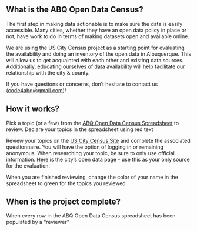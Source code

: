 <h2>What is the ABQ Open Data Census?</h2>
<p>
The first step in making data actionable is to make sure the data is easily accessible. Many cities, whether they have an open data policy in place or not, have work to do in terms of making datasets open and available online. 
</p>
<p>
We are using the US City Census project as a starting point for evaluating the availability and doing an inventory of the open data in Albuquerque.  This will allow us to get acquainted with each other and existing data sources.  Additionally, educating ourselves of data availability will help facilitate our relationship with the city & county.
</p>
<p>

If you have questions or concerns, don’t hesitate to contact us (code4abq@gmail.com)!
</p>

<h2>How it works?</h2>
<p>
Pick a topic (or a few) from the <a href="https://www.google.com/url?q=https%3A%2F%2Fdocs.google.com%2Fspreadsheets%2Fd%2F1WMuyT1p4XXpIt1khS8s4HBtAogp5WlWkmPaV1Rju_bM%2Fedit%3Fusp%3Dsharing">ABQ Open Data Census Spreadsheet</a> to review. Declare your topics in the spreadsheet using red text
</p>
<p>
Review your topics on the <a href="http://www.google.com/url?q=http%3A%2F%2Fus-city.census.okfn.org%2F&sa=D&sntz=1&usg=AFQjCNGqWPJBIv2oyjToI8JcHIs25tV4Ng">US City Census Site</a> and complete the associated questionnaire.  You will have the option of logging in or remaining anonymous.  When researching your topic, be sure to only use official information. <a href="http://www.google.com/url?q=http%3A%2F%2Fwww.cabq.gov%2Fabq-data%2Fabq-data%23data-sets&sa=D&sntz=1&usg=AFQjCNFyF7-3jfDNkRP40pOj56oUWobnpQ">Here</a> is the city’s open data page - use this as your only source for the evaluation.
</p>
<p>
When you are finished reviewing, change the color of your name in the spreadsheet to green for the topics you reviewed	
</p>



<h2>When is the project complete?</h2>
<p>When every row in the ABQ Open Data Census spreadsheet has been populated by a “reviewer” </p>


